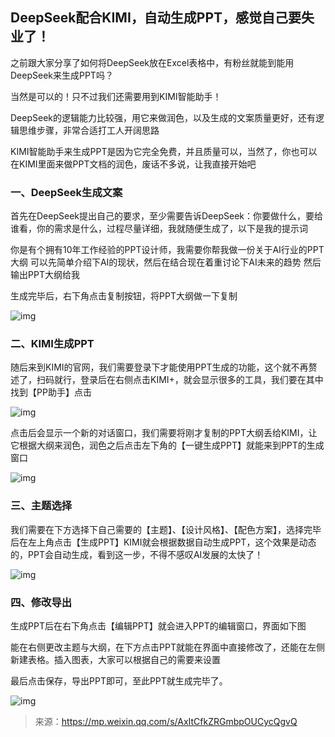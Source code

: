 ## DeepSeek配合KIMI，自动生成PPT，感觉自己要失业了！


之前跟大家分享了如何将DeepSeek放在Excel表格中，有粉丝就能到能用DeepSeek来生成PPT吗？

当然是可以的！只不过我们还需要用到KIMI智能助手！

DeepSeek的逻辑能力比较强，用它来做润色，以及生成的文案质量更好，还有逻辑思维步骤，非常合适打工人开阔思路

KIMI智能助手来生成PPT是因为它完全免费，并且质量可以，当然了，你也可以在KIMI里面来做PPT文档的润色，废话不多说，让我直接开始吧

### 一、DeepSeek生成文案

首先在DeepSeek提出自己的要求，至少需要告诉DeepSeek：你要做什么，要给谁看，你的需求是什么，过程尽量详细，我就随便生成了，以下是我的提示词

你是有个拥有10年工作经验的PPT设计师，我需要你帮我做一份关于AI行业的PPT大纲 可以先简单介绍下AI的现状，然后在结合现在着重讨论下AI未来的趋势 然后输出PPT大纲给我

生成完毕后，右下角点击复制按钮，将PPT大纲做一下复制

![img](https://pic.yupi.icu/yuyi/1739501529227-44280232-2245-4b88-83ad-4811ad894591.webp)

### 二、KIMI生成PPT

随后来到KIMI的官网，我们需要登录下才能使用PPT生成的功能，这个就不再赘述了，扫码就行，登录后在右侧点击KIMI+，就会显示很多的工具，我们要在其中找到【PP助手】点击

![img](https://pic.yupi.icu/yuyi/1739501530167-23938970-e4be-4955-8d45-93f4f03a949b.webp)

点击后会显示一个新的对话窗口，我们需要将刚才复制的PPT大纲丢给KIMI，让它根据大纲来润色，润色之后点击左下角的【一键生成PPT】就能来到PPT的生成窗口

![img](https://pic.yupi.icu/yuyi/1739501529237-94f57270-cfeb-43d6-a5cc-4032b2640ce6.webp)

### 三、主题选择

我们需要在下方选择下自己需要的【主题】、【设计风格】、【配色方案】，选择完毕后在左上角点击【生成PPT】KIMI就会根据数据自动生成PPT，这个效果是动态的，PPT会自动生成，看到这一步，不得不感叹AI发展的太快了！

![img](https://pic.yupi.icu/yuyi/1739501532264-66fdeb30-5a43-40ca-85b5-de29a939f972.webp)

### 四、修改导出

生成PPT后在右下角点击【编辑PPT】就会进入PPT的编辑窗口，界面如下图

能在右侧更改主题与大纲，在下方点击PPT就能在界面中直接修改了，还能在左侧新建表格。插入图表，大家可以根据自己的需要来设置

最后点击保存，导出PPT即可，至此PPT就生成完毕了。

![img](https://pic.yupi.icu/yuyi/1739501536252-a1622899-c010-4f00-b367-d455ceccf1ef.webp)



> 来源：https://mp.weixin.qq.com/s/AxItCfkZRGmbpOUCycQgvQ